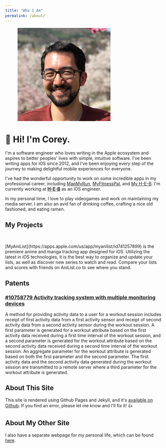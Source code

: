 ```yaml
---
title: "Who I Am"
permalink: /about/
---
```


<figure style="width: 300px" class="align-center">
  <img src="/assets/images/me.png" alt="Hi! I'm me.">
</figure>


# 👋 Hi! I'm Corey.

I'm a software engineer who loves writing in the Apple ecosystem and aspires to better peoples' lives with simple, intuitive software. I've been writing apps for iOS since 2012, and I've been enjoying every step of the journey to making delightful mobile experiences for everyone.

I've had the wonderful opportunity to work on some incredible apps in my professional career, including [MapMyRun](https://apps.apple.com/us/app/map-my-run-by-under-armour/id291890420), [MyFitnessPal](https://apps.apple.com/us/app/myfitnesspal/id341232718), and [My H-E-B](https://apps.apple.com/us/app/my-h-e-b/id1477891300). I'm currently working at [**H-E-B**](https://digital.heb.com/) as an iOS engineer.

In my personal time, I love to play videogames and work on maintaining my media server. I am also an avid fan of drinking coffee, crafting a nice old fashioned, and eating ramen.

## My Projects


<figure style="width: 150px" class="align-left">
  <img src="{{ site.url }}{{ site.baseurl }}/assets/images/myanilist.png" alt="">
</figure>  
[MyAniList](https://apps.apple.com/us/app/myanilist/id741257899) is the premiere anime and manga tracking app designed for iOS. Utilizing the latest in iOS technologies, it is the best way to organize and update your lists, as well as discover new series to watch and read. Compare your lists and scores with friends on AniList.co to see where you stand.

## Patents

### [#10758779 Activity tracking system with multiple monitoring devices](http://patft.uspto.gov/netacgi/nph-Parser?Sect1=PTO1&Sect2=HITOFF&d=PALL&p=1&u=%2Fnetahtml%2FPTO%2Fsrchnum.htm&r=1&f=G&l=50&s1=10758779.PN.&OS=PN/10758779&RS=PN/10758779)

A method for providing activity data to a user for a workout session includes receipt of first activity data from a first activity sensor and receipt of second activity data from a second activity sensor during the workout session. A first parameter is generated for a workout attribute based on the first activity data received during a first time interval of the workout session, and a second parameter is generated for the workout attribute based on the second activity data received during a second time interval of the workout session. An aggregate parameter for the workout attribute is generated based on both the first parameter and the second parameter. The first activity data and the second activity data generated during the workout session are transmitted to a remote server where a third parameter for the workout attribute is generated.

## About This Site

This site is rendered using Github Pages and Jekyll, and it's [available on Github](https://github.com/croberts22/croberts22.github.io). If you find an error, please let me know and I'll fix it! 👍

## About My Other Site

I also have a separate webpage for my personal life, which can be found [here](https://coreyroberts.io).
